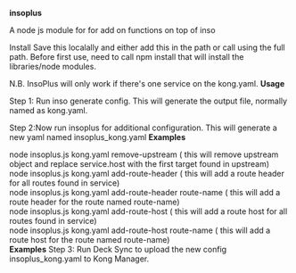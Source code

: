 **insoplus**

A node js module for for add on functions on top of inso

Install
Save this localally and either add this in the path or call using the full path.
Before first use, need to call npm install that will install the libraries/node modules.

N.B. InsoPlus will only work if there's one service on the kong.yaml.
**Usage**

Step 1: Run inso generate config. This will generate the output file, normally named as kong.yaml.

Step 2:Now run insoplus for additional configuration. This will generate a new yaml named insoplus_kong.yaml
**Examples**

node insoplus.js kong.yaml remove-upstream ( this will remove upstream object and replace service.host with the first target found in upstream)   
node insoplus.js kong.yaml add-route-header ( this will add a route header for all routes found in service)   
node insoplus.js kong.yaml add-route-header route-name ( this will add a route header for the route named route-name)  
node insoplus.js kong.yaml add-route-host ( this will add a route host for all routes found in service)   
node insoplus.js kong.yaml add-route-host route-name ( this will add a route host for the route named route-name)  
**Examples**
Step 3: Run Deck Sync to upload the new config insoplus_kong.yaml to Kong Manager.





